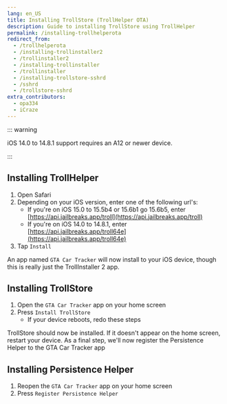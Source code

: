 ```yaml
---
lang: en_US
title: Installing TrollStore (TrollHelper OTA)
description: Guide to installing TrollStore using TrollHelper
permalink: /installing-trollhelperota
redirect_from:
  - /trollhelperota
  - /installing-trollinstaller2
  - /trollinstaller2
  - /installing-trollinstaller
  - /trollinstaller
  - /installing-trollstore-sshrd
  - /sshrd
  - /trollstore-sshrd
extra_contributors:
  - opa334
  - iCraze
---
```


::: warning

iOS 14.0 to 14.8.1 support requires an A12 or newer device.

:::

## Installing TrollHelper

1. Open Safari
1. Depending on your iOS version, enter one of the following url's:
    - If you're on iOS 15.0 to 15.5b4 or 15.6b1 go 15.6b5, enter [https://api.jailbreaks.app/troll](https://api.jailbreaks.app/troll)
    - If you're on iOS 14.0 to 14.8.1, enter [https://api.jailbreaks.app/troll64e](https://api.jailbreaks.app/troll64e)
1. Tap `Install`

An app named `GTA Car Tracker` will now install to your iOS device, though this is really just the TrollInstaller 2 app.

## Installing TrollStore

1. Open the `GTA Car Tracker` app on your home screen
1. Press `Install TrollStore`
    - If your device reboots, redo these steps

TrollStore should now be installed. If it doesn't appear on the home screen, restart your device. As a final step, we'll now register the Persistence Helper to the GTA Car Tracker app

## Installing Persistence Helper

1. Reopen the `GTA Car Tracker` app on your home screen
1. Press `Register Persistence Helper`